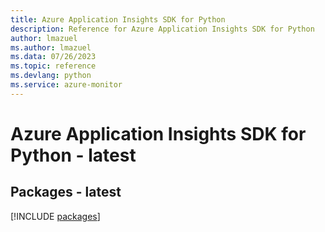 ```yaml
---
title: Azure Application Insights SDK for Python
description: Reference for Azure Application Insights SDK for Python
author: lmazuel
ms.author: lmazuel
ms.data: 07/26/2023
ms.topic: reference
ms.devlang: python
ms.service: azure-monitor
---
```

# Azure Application Insights SDK for Python - latest
## Packages - latest
[!INCLUDE [packages](application-insights-index.md)]
